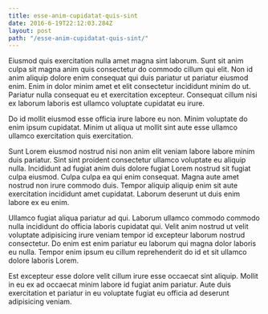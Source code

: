 ```yaml
---
title: esse-anim-cupidatat-quis-sint
date: 2016-6-19T22:12:03.284Z
layout: post
path: "/esse-anim-cupidatat-quis-sint/"
---
```


Eiusmod quis exercitation nulla amet magna sint laborum. Sunt sit anim culpa sit magna anim quis consectetur do commodo cillum qui elit. Non id anim aliquip dolore enim consequat qui duis pariatur ut pariatur eiusmod enim. Enim in dolor minim amet et elit consectetur incididunt minim do ut. Pariatur nulla consequat eu et exercitation excepteur. Consequat cillum nisi ex laborum laboris est ullamco voluptate cupidatat eu irure.

Do id mollit eiusmod esse officia irure labore eu non. Minim voluptate do enim ipsum cupidatat. Minim ut aliqua ut mollit sint aute esse ullamco ullamco exercitation quis exercitation.

Sunt Lorem eiusmod nostrud nisi non anim elit veniam labore labore minim duis pariatur. Sint sint proident consectetur ullamco voluptate eu aliquip nulla. Incididunt ad fugiat anim duis dolore fugiat Lorem nostrud sit fugiat culpa eiusmod. Culpa culpa ea qui enim consequat. Magna aute amet nostrud non irure commodo duis. Tempor aliquip aliquip enim sit aute exercitation incididunt amet cupidatat. Laborum deserunt ut duis enim labore ex eu enim.

Ullamco fugiat aliqua pariatur ad qui. Laborum ullamco commodo commodo nulla incididunt do officia laboris cupidatat qui. Velit anim nostrud ut velit voluptate adipisicing irure veniam tempor id excepteur laborum nostrud consectetur. Do enim est enim pariatur eu laborum qui magna dolor laboris eu nulla. Tempor enim ipsum eu cillum reprehenderit do id et sit ullamco dolore laboris Lorem.

Est excepteur esse dolore velit cillum irure esse occaecat sint aliquip. Mollit in eu ex ad occaecat minim labore id fugiat anim pariatur. Aute duis exercitation et pariatur in eu voluptate fugiat eu officia ad deserunt adipisicing veniam.